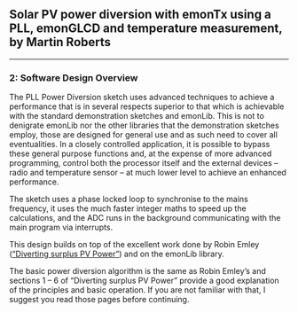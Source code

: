 ## Solar PV power diversion with emonTx using a PLL, emonGLCD and temperature measurement, by Martin Roberts

***

### 2: Software Design Overview

The PLL Power Diversion sketch uses advanced techniques to achieve a performance that is in several respects superior to that which is achievable with the standard demonstration sketches and emonLib. This is not to denigrate emonLib nor the other libraries that the demonstration sketches employ, those are designed for general use and as such need to cover all eventualities. In a closely controlled application, it is possible to bypass these general purpose functions and, at the expense of more advanced programming, control both the processor itself and the external devices – radio and temperature sensor – at much lower level to achieve an enhanced performance.

The sketch uses a phase locked loop to synchronise to the mains frequency, it uses the much faster integer maths to speed up the calculations, and the ADC runs in the background communicating with the main program via interrupts.

This design builds on top of the excellent work done by Robin Emley ([“Diverting surplus PV Power”](../mk2/index)) and on the emonLib library.

The basic power diversion algorithm is the same as Robin Emley’s and sections 1 – 6 of “Diverting surplus PV Power” provide a good explanation of the principles and basic operation. If you are not familiar with that, I suggest you read those pages before continuing.
